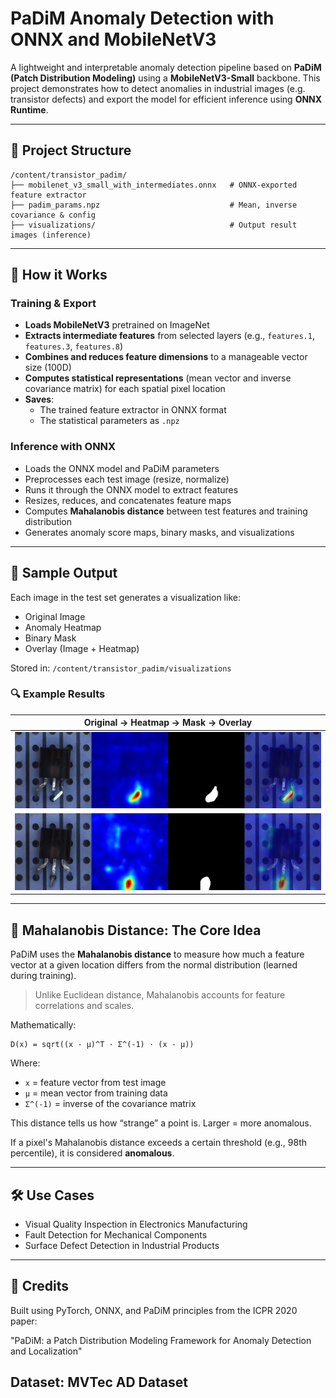 # PaDiM Anomaly Detection with ONNX and MobileNetV3

A lightweight and interpretable anomaly detection pipeline based on **PaDiM (Patch Distribution Modeling)** using a **MobileNetV3-Small** backbone. This project demonstrates how to detect anomalies in industrial images (e.g. transistor defects) and export the model for efficient inference using **ONNX Runtime**.

---

## 📁 Project Structure

```
/content/transistor_padim/
├── mobilenet_v3_small_with_intermediates.onnx   # ONNX-exported feature extractor
├── padim_params.npz                             # Mean, inverse covariance & config
├── visualizations/                              # Output result images (inference)
```

---

## 🚀 How it Works

### Training & Export
- **Loads MobileNetV3** pretrained on ImageNet
- **Extracts intermediate features** from selected layers (e.g., `features.1`, `features.3`, `features.8`)
- **Combines and reduces feature dimensions** to a manageable vector size (100D)
- **Computes statistical representations** (mean vector and inverse covariance matrix) for each spatial pixel location
- **Saves**:
  - The trained feature extractor in ONNX format
  - The statistical parameters as `.npz`

### Inference with ONNX
- Loads the ONNX model and PaDiM parameters
- Preprocesses each test image (resize, normalize)
- Runs it through the ONNX model to extract features
- Resizes, reduces, and concatenates feature maps
- Computes **Mahalanobis distance** between test features and training distribution
- Generates anomaly score maps, binary masks, and visualizations

---

## 📸 Sample Output

Each image in the test set generates a visualization like:
- Original Image
- Anomaly Heatmap
- Binary Mask
- Overlay (Image + Heatmap)

Stored in: `/content/transistor_padim/visualizations`

### 🔍 Example Results

| Original → Heatmap → Mask → Overlay |
|:--:|
| <img src="Images/result_007.png" width="800"/> |
| <img src="Images/result_008.png" width="800"/> |

---

## 📐 Mahalanobis Distance: The Core Idea

PaDiM uses the **Mahalanobis distance** to measure how much a feature vector at a given location differs from the normal distribution (learned during training).

> Unlike Euclidean distance, Mahalanobis accounts for feature correlations and scales.

Mathematically:
```
D(x) = sqrt((x - μ)^T · Σ^(-1) · (x - μ))
```
Where:
- `x` = feature vector from test image
- `μ` = mean vector from training data
- `Σ^(-1)` = inverse of the covariance matrix

This distance tells us how “strange” a point is. Larger = more anomalous.

If a pixel's Mahalanobis distance exceeds a certain threshold (e.g., 98th percentile), it is considered **anomalous**.

---

## 🛠️ Use Cases
- Visual Quality Inspection in Electronics Manufacturing
- Fault Detection for Mechanical Components
- Surface Defect Detection in Industrial Products

---

## 💬 Credits
Built using PyTorch, ONNX, and PaDiM principles from the ICPR 2020 paper:

"PaDiM: a Patch Distribution Modeling Framework for Anomaly Detection and Localization"

Dataset: MVTec AD Dataset
---


